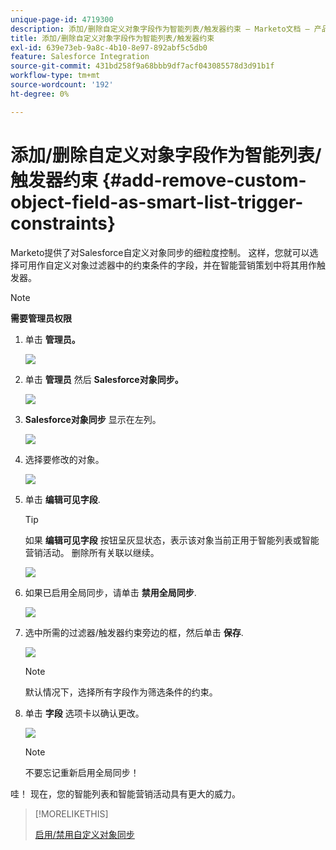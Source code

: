 ```yaml
---
unique-page-id: 4719300
description: 添加/删除自定义对象字段作为智能列表/触发器约束 — Marketo文档 — 产品文档
title: 添加/删除自定义对象字段作为智能列表/触发器约束
exl-id: 639e73eb-9a8c-4b10-8e97-892abf5c5db0
feature: Salesforce Integration
source-git-commit: 431bd258f9a68bbb9df7acf043085578d3d91b1f
workflow-type: tm+mt
source-wordcount: '192'
ht-degree: 0%

---
```


# 添加/删除自定义对象字段作为智能列表/触发器约束 {#add-remove-custom-object-field-as-smart-list-trigger-constraints}

Marketo提供了对Salesforce自定义对象同步的细粒度控制。 这样，您就可以选择可用作自定义对象过滤器中的约束条件的字段，并在智能营销策划中将其用作触发器。

>[!NOTE]
>
>**需要管理员权限**

1. 单击 **管理员。**

   ![](assets/image2014-12-10-13-3a9-3a47.png)

1. 单击 **管理员** 然后 **Salesforce对象同步。**

   ![](assets/image2015-12-11-15-3a11-3a41.png)

1. **Salesforce对象同步** 显示在左列。

   ![](assets/image2015-12-11-15-3a15-3a15.png)

1. 选择要修改的对象。

   ![](assets/image2014-12-10-13-3a10-3a11.png)

1. 单击 **编辑可见字段**.

   >[!TIP]
   >
   >如果 **编辑可见字段** 按钮呈灰显状态，表示该对象当前正用于智能列表或智能营销活动。 删除所有关联以继续。

   ![](assets/image2014-12-10-13-3a10-3a25.png)

1. 如果已启用全局同步，请单击 **禁用全局同步**.

   ![](assets/image2014-12-10-13-3a10-3a36.png)

1. 选中所需的过滤器/触发器约束旁边的框，然后单击 **保存**.

   ![](assets/image2014-12-10-13-3a10-3a47.png)

   >[!NOTE]
   >
   >默认情况下，选择所有字段作为筛选条件的约束。

1. 单击 **字段** 选项卡以确认更改。

   ![](assets/image2014-12-10-13-3a10-3a56.png)

   >[!NOTE]
   >
   >不要忘记重新启用全局同步！

哇！ 现在，您的智能列表和智能营销活动具有更大的威力。

>[!MORELIKETHIS]
>
>[启用/禁用自定义对象同步](/help/marketo/product-docs/crm-sync/salesforce-sync/setup/optional-steps/enable-disable-custom-object-sync.md)
